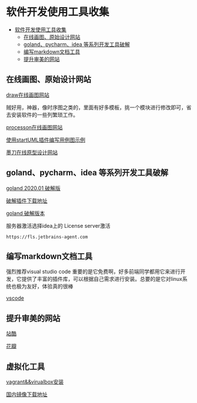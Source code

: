 # 软件开发使用工具收集

<!-- TOC -->

- [软件开发使用工具收集](#%E8%BD%AF%E4%BB%B6%E5%BC%80%E5%8F%91%E4%BD%BF%E7%94%A8%E5%B7%A5%E5%85%B7%E6%94%B6%E9%9B%86)
    - [在线画图、原始设计网站](#%E5%9C%A8%E7%BA%BF%E7%94%BB%E5%9B%BE%E5%8E%9F%E5%A7%8B%E8%AE%BE%E8%AE%A1%E7%BD%91%E7%AB%99)
    - [goland、pycharm、idea 等系列开发工具破解](#golandpycharmidea-%E7%AD%89%E7%B3%BB%E5%88%97%E5%BC%80%E5%8F%91%E5%B7%A5%E5%85%B7%E7%A0%B4%E8%A7%A3)
    - [编写markdown文档工具](#%E7%BC%96%E5%86%99markdown%E6%96%87%E6%A1%A3%E5%B7%A5%E5%85%B7)
    - [提升审美的网站](#%E6%8F%90%E5%8D%87%E5%AE%A1%E7%BE%8E%E7%9A%84%E7%BD%91%E7%AB%99)

<!-- /TOC -->

## 在线画图、原始设计网站

[draw在线画图网站](https://www.draw.io/) 

贼好用，神器，像时序图之类的，里面有好多模板，挑一个模块进行修改即可，省去安装软件的一些列繁琐工作。

[processon在线画图网站](https://www.processon.com/)

[使用startUML插件编写用例图示例](https://plantuml.com/zh/use-case-diagram)


[墨刀在线原型设计网站](https://modao.cc/)

## goland、pycharm、idea 等系列开发工具破解

[goland 2020.01 破解版](https://www.cnblogs.com/iBinary/p/12916493.html)

[破解插件下载地址](https://pan.baidu.com/s/17DuJ35QTumAgYHVFHgrVZw)


[goland 破解版本](https://shimo.im/docs/dKYCkd8PrX3ckX99/read)

  

  服务器激活选择idea上的 License server激活
```
https://fls.jetbrains-agent.com
```



## 编写markdown文档工具

  强烈推荐visual studio code 重要的是它免费啊，好多前端同学都用它来进行开发，它提供了丰富的插件库，可以根据自己需求进行安装。总要的是它对linux系统也极为友好，体验真的很棒
  
  [vscode](https://code.visualstudio.com/download)

## 提升审美的网站

[站酷](http://www.zcool.com.cn)

[花瓣](http://huaban.com)

## 虚拟化工具

[vagrant&&virualbox安装](https://www.cnblogs.com/sunrisepeak/p/10323748.html)

[国内镜像下载地址](https://mirrors.ustc.edu.cn/)

